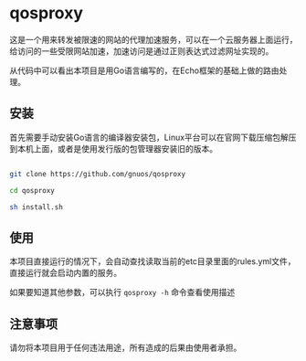# qosproxy

这是一个用来转发被限速的网站的代理加速服务，可以在一个云服务器上面运行，给访问的一些受限网站加速，加速访问是通过正则表达式过滤网址实现的。

从代码中可以看出本项目是用Go语言编写的，在Echo框架的基础上做的路由处理。


## 安装

首先需要手动安装Go语言的编译器安装包，Linux平台可以在官网下载压缩包解压到本机上面，或者是使用发行版的包管理器安装旧的版本。

```bash

git clone https://github.com/gnuos/qosproxy

cd qosproxy

sh install.sh
```


## 使用

本项目直接运行的情况下，会自动查找读取当前的etc目录里面的rules.yml文件，直接运行就会启动内置的服务。

如果要知道其他参数，可以执行 `qosproxy -h` 命令查看使用描述


## 注意事项

请勿将本项目用于任何违法用途，所有造成的后果由使用者承担。


